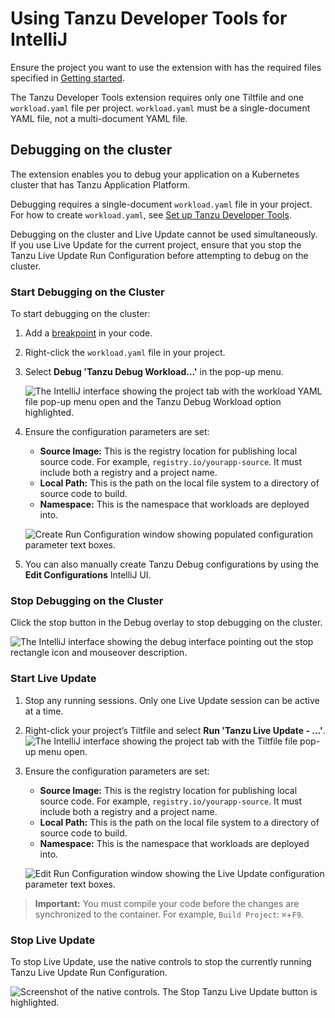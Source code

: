 # Using Tanzu Developer Tools for IntelliJ

Ensure the project you want to use the extension with has the required files specified in
[Getting started](getting-started.md).

The Tanzu Developer Tools extension requires only one Tiltfile and one `workload.yaml` file per
project. `workload.yaml` must be a single-document YAML file, not a multi-document YAML file.

## <a id="debugging"></a> Debugging on the cluster

The extension enables you to debug your application on a Kubernetes cluster that has
Tanzu Application Platform.

Debugging requires a single-document `workload.yaml` file in your project. For how to create
`workload.yaml`, see [Set up Tanzu Developer Tools](getting-started.md#set-up-tanzu-dev-tools).

Debugging on the cluster and Live Update cannot be used simultaneously.
If you use Live Update for the current project, ensure that you stop the
Tanzu Live Update Run Configuration before attempting to debug on the cluster.

### <a id="start-debugging"></a> Start Debugging on the Cluster

To start debugging on the cluster:

1. Add a [breakpoint](https://www.jetbrains.com/help/idea/using-breakpoints.html) in your code.
1. Right-click the `workload.yaml` file in your project.
1. Select **Debug 'Tanzu Debug Workload...'** in the pop-up menu.

    ![The IntelliJ interface showing the project tab with the workload YAML file pop-up menu open and the Tanzu Debug Workload option highlighted.](../images/intellij-debugWorkload.png)

1. Ensure the configuration parameters are set:
    - **Source Image:** This is the registry location for publishing local source code.
    For example, `registry.io/yourapp-source`.
    It must include both a registry and a project name.
    - **Local Path:** This is the path on the local file system to a directory of source code to build.
    - **Namespace:** This is the namespace that workloads are deployed into.

    ![Create Run Configuration window showing populated configuration parameter text boxes.](../images/intellij-config.png)

1. You can also manually create Tanzu Debug configurations by using the **Edit Configurations**
IntelliJ UI.

### <a id="stop-debugging"></a> Stop Debugging on the Cluster

Click the stop button in the Debug overlay to stop debugging on the cluster.

![The IntelliJ interface showing the debug interface pointing out the stop rectangle icon and mouseover description.](../images/intellij-stopDebug.png)

### <a id="start-live-update"></a> Start Live Update

1. Stop any running sessions. Only one Live Update session can be active at a time.
1. Right-click your project’s Tiltfile and select **Run 'Tanzu Live Update - ...'**.
![The IntelliJ interface showing the project tab with the Tiltfile file pop-up menu open.](../images/intellij-startLiveUpdate.png)
1. Ensure the configuration parameters are set:
    - **Source Image:** This is the registry location for publishing local source code.
    For example, `registry.io/yourapp-source`. It must include both a registry and a project name.
    - **Local Path:** This is the path on the local file system to a directory of source code to build.
    - **Namespace:** This is the namespace that workloads are deployed into.

    ![Edit Run Configuration window showing the Live Update configuration parameter text boxes.](../images/intellij-liveupdate-config.png)

> **Important:** You must compile your code before the changes are synchronized to the container.
> For example, `Build Project`: `⌘`+`F9`.

### <a id="stop-liveupdate"></a> Stop Live Update

To stop Live Update, use the native controls to stop the currently running Tanzu Live Update Run
Configuration.

![Screenshot of the native controls. The Stop Tanzu Live Update button is highlighted.](../images/intellij-stopliveupdate.png)
